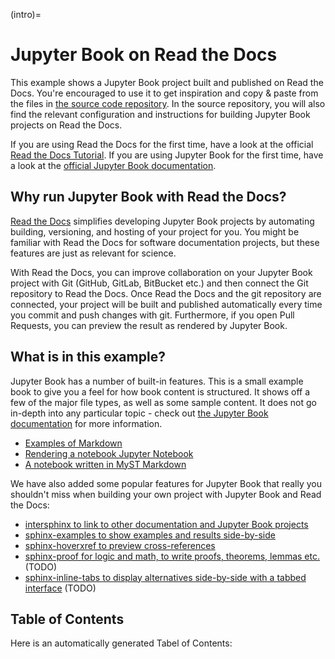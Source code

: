 (intro)=

# Jupyter Book on Read the Docs

This example shows a Jupyter Book project built and published on Read the Docs.
You're encouraged to use it to get inspiration and copy & paste from the files in [the source code repository][github]. In the source repository, you will also find the relevant configuration and instructions for building Jupyter Book projects on Read the Docs.

If you are using Read the Docs for the first time, have a look at the official [Read the Docs Tutorial][tutorial].
If you are using Jupyter Book for the first time, have a look at the [official Jupyter Book documentation][jb-docs].

## Why run Jupyter Book with Read the Docs?

[Read the Docs](https://readthedocs.org/) simplifies developing Jupyter Book projects by automating building, versioning, and hosting of your project for you.
You might be familiar with Read the Docs for software documentation projects, but these features are just as relevant for science.

With Read the Docs, you can improve collaboration on your Jupyter Book project with Git (GitHub, GitLab, BitBucket etc.) and then connect the Git repository to Read the Docs.
Once Read the Docs and the git repository are connected, your project will be built and published automatically every time you commit and push changes with git.
Furthermore, if you open Pull Requests, you can preview the result as rendered by Jupyter Book.

## What is in this example?

Jupyter Book has a number of built-in features.
This is a small example book to give you a feel for how book content is structured.
It shows off a few of the major file types, as well as some sample content.
It does not go in-depth into any particular topic - check out [the Jupyter Book documentation][jb-docs] for more information.

* [Examples of Markdown](/markdown)
* [Rendering a notebook Jupyter Notebook](/notebooks)
* [A notebook written in MyST Markdown](/markdown-notebooks)

We have also added some popular features for Jupyter Book that really you shouldn't miss when building your own project with Jupyter Book and Read the Docs:

* [intersphinx to link to other documentation and Jupyter Book projects](/intersphinx)
* [sphinx-examples to show examples and results side-by-side](/sphinx-examples)
* [sphinx-hoverxref to preview cross-references](/sphinx-hoverxref)
* [sphinx-proof for logic and math, to write proofs, theorems, lemmas etc.](/sphinx-hoverxref) (TODO)
* [sphinx-inline-tabs to display alternatives side-by-side with a tabbed interface](/sphinx-hoverxref) (TODO)


## Table of Contents

Here is an automatically generated Tabel of Contents:

```{tableofcontents}
```

[github]: https://github.com/readthedocs-examples/example-jupyter-book/ "GitHub source code repository for the example project"
[tutorial]: https://docs.readthedocs.io/en/stable/tutorial/index.html "Official Read the Docs Tutorial"
[jb-docs]: https://jupyterbook.org/en/stable/ "Official Jupyter Book documentation"
